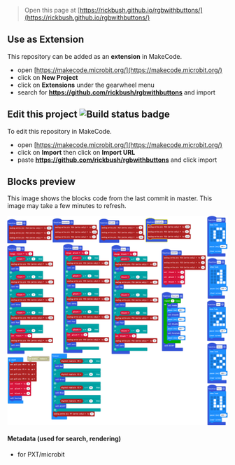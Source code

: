 
> Open this page at [https://rickbush.github.io/rgbwithbuttons/](https://rickbush.github.io/rgbwithbuttons/)

## Use as Extension

This repository can be added as an **extension** in MakeCode.

* open [https://makecode.microbit.org/](https://makecode.microbit.org/)
* click on **New Project**
* click on **Extensions** under the gearwheel menu
* search for **https://github.com/rickbush/rgbwithbuttons** and import

## Edit this project ![Build status badge](https://github.com/rickbush/rgbwithbuttons/workflows/MakeCode/badge.svg)

To edit this repository in MakeCode.

* open [https://makecode.microbit.org/](https://makecode.microbit.org/)
* click on **Import** then click on **Import URL**
* paste **https://github.com/rickbush/rgbwithbuttons** and click import

## Blocks preview

This image shows the blocks code from the last commit in master.
This image may take a few minutes to refresh.

![A rendered view of the blocks](https://github.com/rickbush/rgbwithbuttons/raw/master/.github/makecode/blocks.png)

#### Metadata (used for search, rendering)

* for PXT/microbit
<script src="https://makecode.com/gh-pages-embed.js"></script><script>makeCodeRender("{{ site.makecode.home_url }}", "{{ site.github.owner_name }}/{{ site.github.repository_name }}");</script>
